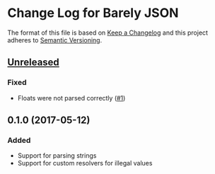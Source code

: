 # Change Log for Barely JSON

The format of this file is based on [Keep a Changelog] and this project adheres to [Semantic Versioning].

## [Unreleased]

### Fixed

- Floats were not parsed correctly ([#1])

## 0.1.0 (2017-05-12)

### Added

- Support for parsing strings
- Support for custom resolvers for illegal values


[Keep a Changelog]: http://keepachangelog.com/
[Semantic Versioning]: http://semver.org/

[Unreleased]: https://github.com/torfsen/barely_json/compare/v0.1.0...master

[#1]: https://github.com/torfsen/barely_json/issues/1

